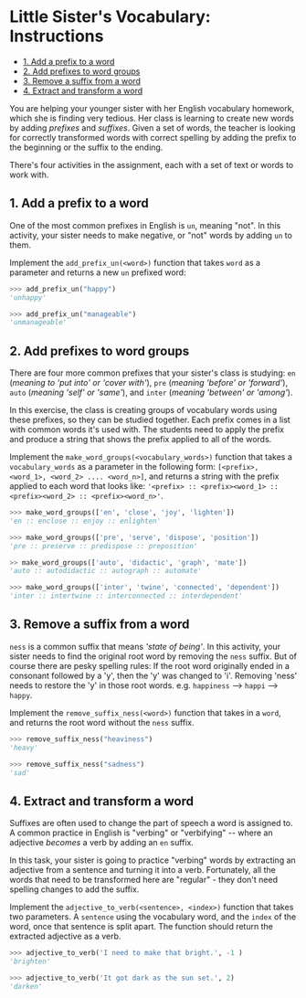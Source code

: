 # Little Sister's Vocabulary: Instructions

- [1. Add a prefix to a word](#1-add-a-prefix-to-a-word)
- [2. Add prefixes to word groups](#2-add-prefixes-to-word-groups)
- [3. Remove a suffix from a word](#3-remove-a-suffix-from-a-word)
- [4. Extract and transform a word](#4-extract-and-transform-a-word)

You are helping your younger sister with her English vocabulary homework, which
she is finding very tedious. Her class is learning to create new words by adding
_prefixes_ and _suffixes_. Given a set of words, the teacher is looking for
correctly transformed words with correct spelling by adding the prefix to the
beginning or the suffix to the ending.

There's four activities in the assignment, each with a set of text or words to
work with.

## 1. Add a prefix to a word

One of the most common prefixes in English is `un`, meaning "not". In this
activity, your sister needs to make negative, or "not" words by adding `un` to
them.

Implement the `add_prefix_un(<word>)` function that takes `word` as a parameter
and returns a new `un` prefixed word:

```python
>>> add_prefix_un("happy")
'unhappy'

>>> add_prefix_un("manageable")
'unmanageable'
```

## 2. Add prefixes to word groups

There are four more common prefixes that your sister's class is studying: `en`
(_meaning to 'put into' or 'cover with'_), `pre` (_meaning 'before' or
'forward'_), `auto` (_meaning 'self' or 'same'_), and `inter` (_meaning
'between' or 'among'_).

In this exercise, the class is creating groups of vocabulary words using these
prefixes, so they can be studied together. Each prefix comes in a list with
common words it's used with. The students need to apply the prefix and produce a
string that shows the prefix applied to all of the words.

Implement the `make_word_groups(<vocabulary_words>)` function that takes a
`vocabulary_words` as a parameter in the following form:
`[<prefix>, <word_1>, <word_2> .... <word_n>]`, and returns a string with the
prefix applied to each word that looks like:
`'<prefix> :: <prefix><word_1> :: <prefix><word_2> :: <prefix><word_n>'`.

```python
>>> make_word_groups(['en', 'close', 'joy', 'lighten'])
'en :: enclose :: enjoy :: enlighten'

>>> make_word_groups(['pre', 'serve', 'dispose', 'position'])
'pre :: preserve :: predispose :: preposition'

>> make_word_groups(['auto', 'didactic', 'graph', 'mate'])
'auto :: autodidactic :: autograph :: automate'

>>> make_word_groups(['inter', 'twine', 'connected', 'dependent'])
'inter :: intertwine :: interconnected :: interdependent'
```

## 3. Remove a suffix from a word

`ness` is a common suffix that means _'state of being'_. In this activity, your
sister needs to find the original root word by removing the `ness` suffix. But
of course there are pesky spelling rules: If the root word originally ended in a
consonant followed by a 'y', then the 'y' was changed to 'i'. Removing 'ness'
needs to restore the 'y' in those root words. e.g. `happiness` --> `happi` -->
`happy`.

Implement the `remove_suffix_ness(<word>)` function that takes in a `word`, and
returns the root word without the `ness` suffix.

```python
>>> remove_suffix_ness("heaviness")
'heavy'

>>> remove_suffix_ness("sadness")
'sad'
```

## 4. Extract and transform a word

Suffixes are often used to change the part of speech a word is assigned to. A
common practice in English is "verbing" or "verbifying" -- where an adjective
_becomes_ a verb by adding an `en` suffix.

In this task, your sister is going to practice "verbing" words by extracting an
adjective from a sentence and turning it into a verb. Fortunately, all the words
that need to be transformed here are "regular" - they don't need spelling
changes to add the suffix.

Implement the `adjective_to_verb(<sentence>, <index>)` function that takes two
parameters. A `sentence` using the vocabulary word, and the `index` of the word,
once that sentence is split apart. The function should return the extracted
adjective as a verb.

```python
>>> adjective_to_verb('I need to make that bright.', -1 )
'brighten'

>>> adjective_to_verb('It got dark as the sun set.', 2)
'darken'
```
